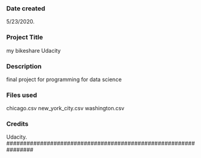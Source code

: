 ### Date created
5/23/2020.

### Project Title
my bikeshare Udacity

### Description
final project for programming for data science

### Files used
chicago.csv
new_york_city.csv
washington.csv

### Credits
Udacity.
################################################################

